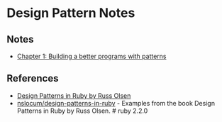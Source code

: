 # Design Pattern Notes

## Notes
- [Chapter 1: Building a better programs with patterns](https://gist.github.com/mnishiguchi/3a382d4417156062de24f22ee25e9bfe)

## References
- [Design Patterns in Ruby by Russ Olsen](http://designpatternsinruby.com/)
- [nslocum/design-patterns-in-ruby](https://github.com/nslocum/design-patterns-in-ruby) - Examples from the book Design Patterns in Ruby by Russ Olsen. # ruby 2.2.0
